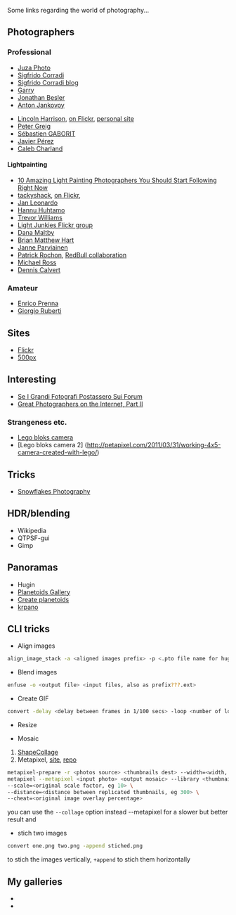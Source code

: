 <!-- 
.. link: 
.. description: 
.. tags: 
.. date: 2013/08/21 12:00:15
.. title: Photos
.. slug: photos
-->

Some links regarding the world of photography...    

## Photographers
### Professional
* [Juza Photo](http://www.juzaphoto.com/home.php?l=it)
* [Sigfrido Corradi](http://www.sigfridocorradi.net/)
* [Sigfrido Corradi blog](http://sigfridocorradi.wordpress.com/)
* [Garry](http://www.flickr.com/photos/garry61/)
* [Jonathan Besler](http://500px.com/JonathanBesler)
* [Anton Jankovoy](http://500px.com/jankovoy)
<!--* [Gergo](http://www.flickr.com/photos/pgaalien/) [Antal](http://500px.com/alienart)[John Tisbury](johntisbury.deviantart.com)* [John Suler](http://www.flickr.com/photos/jsuler)-->
* [Lincoln Harrison](http://500px.com/Hakka), [on Flickr](http://www.flickr.com/photos/hakka69), [personal site](http://www.lincolnharrison.com/)
* [Peter Greig](http://www.flickr.com/photos/st1nkypete/)
* [Sébastien GABORIT](http://www.flickr.com/photos/90291911@N08/)
* [Javier Pérez](http://instagram.com/cintascotch)
* [Caleb Charland](http://calebcharland.com/)

#### Lightpainting

* [10 Amazing Light Painting Photographers You Should Start Following Right Now](http://petapixel.com/2013/08/27/10-amazing-light-painting-photographers/)
* [tackyshack](http://www.tackyshack.net/), [on Flickr](http://www.flickr.com/photos/tackyshack/), 
* [Jan Leonardo](http://www.lightart-photography.de/)
* [Hannu Huhtamo](http://www.flickr.com/photos/hhuhtamo/)
* [Trevor Williams](http://fiz-iks.com/)
* [Light Junkies Flickr group](http://www.flickr.com/groups/lightjunkies/)
* [Dana Maltby](http://twincitiesbrightest.com/)
* [Brian Matthew Hart](https://sites.google.com/site/brianmatthewhart/recentextrapolations)
* [Janne Parviainen](http://jannepaint.wix.com/jannepaint)
* [Patrick Rochon](http://www.patrickrochon.com/), [RedBull collaboration](http://petapixel.com/2013/04/11/experimental-light-painting-photographs-with-lights-strapped-to-wakeboards/)
* [Michael Ross](http://mrossphoto.com/wordpress32/)
* [Dennis Calvert](http://denniscalvert.net/blog/)

### Amateur

* [Enrico Prenna](http://www.flickr.com/photos/enricoprenna/)
* [Giorgio Ruberti](http://www.flickr.com/photos/giorgio_ruberti/)

## Sites

* [Flickr](http://www.flickr.com/)
* [500px](http://500px.com/)

## Interesting    

* [Se I Grandi Fotografi Postassero Sui Forum](http://www.nikonclub.it/forum/index.php?showtopic=149299&st=0)
* [Great Photographers on the Internet, Part II](http://theonlinephotographer.typepad.com/the_online_photographer/2009/11/great-photographers-on-the-internet-part-ii.html)

### Strangeness etc.

* [Lego bloks camera](http://petapixel.com/2012/07/31/a-nifty-panoramic-pinhole-camera-made-with-lego-blocks/)
* [Lego bloks camera 2] (http://petapixel.com/2011/03/31/working-4x5-camera-created-with-lego/)

## Tricks

* [Snowflakes Photography](http://chaoticmind75.blogspot.ru/2013/08/my-technique-for-snowflakes-shooting.html)

## HDR/blending

* Wikipedia
* QTPSF-gui
* Gimp

## Panoramas

* Hugin
* [Planetoids Gallery](http://www.visualswirl.com/inspiration/22-amazing-planetoid-photographs/)
* [Create planetoids](http://haloramics.tiedtheleader.com/PlanetoidHowTo/PlanetoidHowTo.html)
* [krpano](http://krpano.com/)

## CLI tricks

* Align images
````bash
align_image_stack -a <aligned images prefix> -p <.pto file name for hugin> -o <hdr file name> *.jpg
````
* Blend images
````bash
enfuse -o <output file> <input files, also as prefix???.ext>
````
* Create GIF
````bash
convert -delay <delay between frames in 1/100 secs> -loop <number of loops, 0==infinite> -size <w>x<h> <output>.gif
````
* Resize

* Mosaic
1. [ShapeCollage](http://pollycoke.org/2009/02/19/%C2%ABfacce-da-pollycoke%C2%B2%C2%BB-con-shape-collage-howto/)
2. Metapixel, [site](http://www.complang.tuwien.ac.at/schani/metapixel/), [repo](https://github.com/schani/metapixel/blob/master/README)
````bash
metapixel-prepare -r <photos source> <thumbnails dest> --width=<width, eg 32> --height=<height, eg 32>
metapixel --metapixel <input photo> <output mosaic> --library <thumbnails dir> \
--scale=<original scale factor, eg 10> \
--distance=<distance between replicated thumbnails, eg 300> \
--cheat=<original image overlay percentage>
````
you can use the `--collage` option instead --metapixel for a slower but better result and 
* stich two images
````bash
convert one.png two.png -append stiched.png
````
to stich the images vertically, `+append` to stich them horizontally

## My galleries

* 
* 